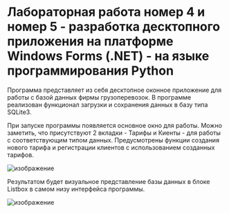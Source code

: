 # Лабораторная работа номер 4 и номер 5 - разработка десктопного приложения на платформе Windows Forms (.NET) - на языке программирования Python
Программа представляет из себя десктопное оконное приложение для работы с базой данных фирмы грузоперевозок. В программе реализован функционал загрузки и сохранения данных в базу типа SQLite3.

При запуске программы появляется основное окно для работы. Можно заметить, что присутствуют 2 вкладки - Тарифы и Киенты - для работы с соответствующим типом данных. Предусмотрены функции создания нового тарифа и регистрации клиентов с использованием созданных тарифов.

![изображение](https://github.com/user-attachments/assets/28dc2d73-0d9f-41f1-87ba-3c7bc83c403f)

Результатом будет визуальное представление базы данных в блоке Listbox в самом низу интерфейса программы.

![изображение](https://github.com/user-attachments/assets/e223e57f-02be-46c2-b282-e07cb39d0585)
